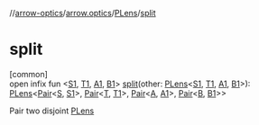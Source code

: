 //[arrow-optics](../../../index.md)/[arrow.optics](../index.md)/[PLens](index.md)/[split](split.md)

# split

[common]\
open infix fun &lt;[S1](split.md), [T1](split.md), [A1](split.md), [B1](split.md)&gt; [split](split.md)(other: [PLens](index.md)&lt;[S1](split.md), [T1](split.md), [A1](split.md), [B1](split.md)&gt;): [PLens](index.md)&lt;[Pair](https://kotlinlang.org/api/latest/jvm/stdlib/kotlin/-pair/index.html)&lt;[S](index.md), [S1](split.md)&gt;, [Pair](https://kotlinlang.org/api/latest/jvm/stdlib/kotlin/-pair/index.html)&lt;[T](index.md), [T1](split.md)&gt;, [Pair](https://kotlinlang.org/api/latest/jvm/stdlib/kotlin/-pair/index.html)&lt;[A](index.md), [A1](split.md)&gt;, [Pair](https://kotlinlang.org/api/latest/jvm/stdlib/kotlin/-pair/index.html)&lt;[B](index.md), [B1](split.md)&gt;&gt;

Pair two disjoint [PLens](index.md)
